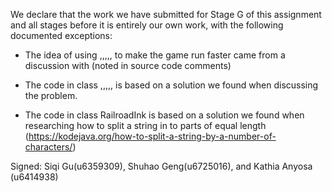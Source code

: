 We declare that the work we have submitted for Stage G of this assignment and all stages before it is entirely our own work, with the following documented exceptions:

* The idea of using <Dice>,<Endgame>,<GameRRL>,<Scoring>,<Testdrive>,<Board> to make the game run faster came from a discussion with <our groupmates> (noted in source code comments)

* The code in class <Dice>,<Endgame>,<GameRRL>,<Scoring>,<Testdrive>,<Board> is based on a solution we found when discussing the problem.

* The code in class RailroadInk is based on a solution we found when researching how to split a string in to parts of equal length (https://kodejava.org/how-to-split-a-string-by-a-number-of-characters/)

Signed: Siqi Gu(u6359309), Shuhao Geng(u6725016), and Kathia Anyosa (u6414938)